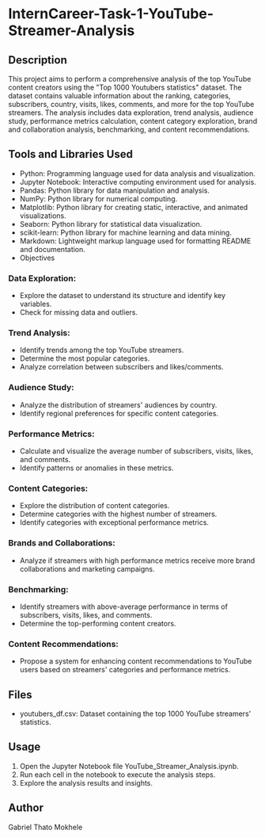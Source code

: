 # InternCareer-Task-1-YouTube-Streamer-Analysis
## Description
This project aims to perform a comprehensive analysis of the top YouTube content creators using the "Top 1000 Youtubers statistics" dataset. The dataset contains valuable information about the ranking, categories, subscribers, country, visits, likes, comments, and more for the top YouTube streamers. The analysis includes data exploration, trend analysis, audience study, performance metrics calculation, content category exploration, brand and collaboration analysis, benchmarking, and content recommendations.

## Tools and Libraries Used
- Python: Programming language used for data analysis and visualization.
- Jupyter Notebook: Interactive computing environment used for analysis.
- Pandas: Python library for data manipulation and analysis.
- NumPy: Python library for numerical computing.
- Matplotlib: Python library for creating static, interactive, and animated visualizations.
- Seaborn: Python library for statistical data visualization.
- scikit-learn: Python library for machine learning and data mining.
- Markdown: Lightweight markup language used for formatting README and documentation.
- Objectives
  
### Data Exploration:
* Explore the dataset to understand its structure and identify key variables.
* Check for missing data and outliers.
### Trend Analysis:
* Identify trends among the top YouTube streamers.
* Determine the most popular categories.
* Analyze correlation between subscribers and likes/comments.
### Audience Study:
* Analyze the distribution of streamers' audiences by country.
* Identify regional preferences for specific content categories.
### Performance Metrics:
* Calculate and visualize the average number of subscribers, visits, likes, and comments.
* Identify patterns or anomalies in these metrics.
### Content Categories:
* Explore the distribution of content categories.
* Determine categories with the highest number of streamers.
* Identify categories with exceptional performance metrics.
### Brands and Collaborations:
* Analyze if streamers with high performance metrics receive more brand collaborations and marketing campaigns.
### Benchmarking:
* Identify streamers with above-average performance in terms of subscribers, visits, likes, and comments.
* Determine the top-performing content creators.
### Content Recommendations:
* Propose a system for enhancing content recommendations to YouTube users based on streamers' categories and performance metrics.
  
## Files
* youtubers_df.csv: Dataset containing the top 1000 YouTube streamers' statistics.

## Usage
1. Open the Jupyter Notebook file YouTube_Streamer_Analysis.ipynb.
2. Run each cell in the notebook to execute the analysis steps.
3. Explore the analysis results and insights.


## Author
Gabriel Thato Mokhele
